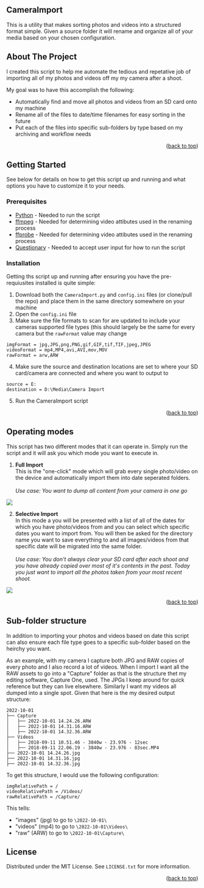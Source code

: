 <a name="readme-top"></a>


## CameraImport

This is a utility that makes sorting photos and videos into a structured format simple. Given a source folder it will rename and organize all of your media based on your chosen configuration.


## About The Project

I created this script to help me automate the tedious and repetative job of importing all of my photos and videos off my my camera after a shoot.

My goal was to have this accomplish the following:
* Automatically find and move all photos and videos from an SD card onto my machine
* Rename all of the files to date/time filenames for easy sorting in the future
* Put each of the files into specific sub-folders by type based on my archiving and workflow needs

<p align="right">(<a href="#readme-top">back to top</a>)</p>


## Getting Started

See below for details on how to get this script up and running and what options you have to customize it to your needs.

### Prerequisites

* <a href="https://www.python.org/downloads/">Python</a> - Needed to run the script
* <a href="https://ffmpeg.org/download.html">ffmpeg</a> - Needed for determining video attibutes used in the renaming process
* <a href="https://ffmpeg.org/download.html">ffprobe</a> - Needed for determining video attibutes used in the renaming process
* <a href="https://questionary.readthedocs.io/en/stable/pages/installation.html">Questionary</a> - Needed to accept user input for how to run the script

### Installation

Getting ths script up and running after ensuring you have the pre-requiusites installed is quite simple:

1. Download both the `CameraImport.py` and `config.ini` files (or clone/pull the repo) and place them in the same directory somewhere on your machine
2. Open the `config.ini` file
3. Make sure the file formats to scan for are updated to include your cameras supported file types (this should largely be the same for every camera but the `rawFormat` value may change
```
imgFormat = jpg,JPG,png,PNG,gif,GIF,tif,TIF,jpeg,JPEG
videoFormat = mp4,MP4,avi,AVI,mov,MOV
rawFormat = arw,ARW
```

4. Make sure the source and destination locations are set to where your SD card/camera are connected and where you want to output to
```
source = E:
destination = D:\Media\Camera Import
``` 
5. Run the CameraImport script

<p align="right">(<a href="#readme-top">back to top</a>)</p>


## Operating modes

This script has two different modes that it can operate in. Simply run the script and it will ask you which mode you want to execute in.

1. **Full Import**<br />
This is the "one-click" mode which will grab every single photo/video on the device and automatically import them into date seperated folders.<br /><br />
*Use case: You want to dump all content from your camera in one go*
<img src="https://i.imgur.com/SKVfksz.gif">

2. **Selective Import**<br />
In this mode a you will be presented with a list of all of the dates for which you have photo/videos from and you can select which specific dates you want to import from. You will then be asked for the directory name you want to save everything to and all images/videos from that specific date will be migrated into the same folder.<br /><br />
*Use case: You don't always clear your SD card after each shoot and you have already copied over most of it's contents in the past. Today you just want to import all the photos taken from your most recent shoot.*
<img src="https://i.imgur.com/3BU1w2i.gif">

<p align="right">(<a href="#readme-top">back to top</a>)</p>


## Sub-folder structure

In addition to importing your photos and videos based on date this script can also ensure each file type goes to a specific sub-folder based on the heirchy you want. 

As an example, with my camera I capture both JPG and RAW copies of every photo and I also record a lot of videos. When I import I want all the RAW assets to go into a "Capture" folder as that is the structure thet my editing software, Capture One, used. The JPGs I keep around for quick reference but they can live elsewhere. Similarly I want my videos all dumped into a single spot. Given that here is the my desired output structure:

```
2022-10-01
├── Capture
│   ├── 2022-10-01 14.24.26.ARW
│   ├── 2022-10-01 14.31.16.ARW
│   ├── 2022-10-01 14.32.36.ARW
├── Videos
│   ├── 2018-09-11 10.51.46 - 3840w - 23.976 - 12sec
│   ├── 2018-09-11 22.06.19 - 3840w - 23.976 - 83sec.MP4
├── 2022-10-01 14.24.26.jpg
├── 2022-10-01 14.31.16.jpg
├── 2022-10-01 14.32.36.jpg
```

To get this structure, I would use the following configuration:
```
imgRelativePath = /
videoRelativePath = /Videos/
rawRelativePath = /Capture/
```

This tells:
* "images" (jpg) to go to `\2022-10-01\`
* "videos" (mp4) to go to `\2022-10-01\Videos\`
* "raw" (ARW) to go to `\2022-10-01\Capture\`

## License

Distributed under the MIT License. See `LICENSE.txt` for more information.

<p align="right">(<a href="#readme-top">back to top</a>)</p>